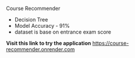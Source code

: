 Course Recommender

  - Decision Tree
  - Model Accuracy - 91%
  - dataset is base on entrance exam score

**Visit this link to try the application**
https://course-recommender.onrender.com
